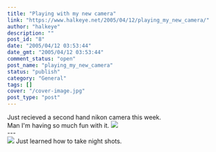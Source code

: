 ```yaml
---
title: "Playing with my new camera"
link: "https://www.halkeye.net/2005/04/12/playing_my_new_camera/"
author: "halkeye"
description: ""
post_id: "8"
date: "2005/04/12 03:53:44"
date_gmt: "2005/04/12 03:53:44"
comment_status: "open"
post_name: "playing_my_new_camera"
status: "publish"
category: "General"
tags: []
cover: "/cover-image.jpg"
post_type: "post"
---
```


Just recieved a second hand nikon camera this week.  
Man I'm having so much fun with it. ![](http://farm3.static.flickr.com/2734/4200444579_6a8a271ae1_m.jpg)  
\---  
![](http://farm3.static.flickr.com/2537/4201198294_64272acbca_m.jpg) Just learned how to take night shots.